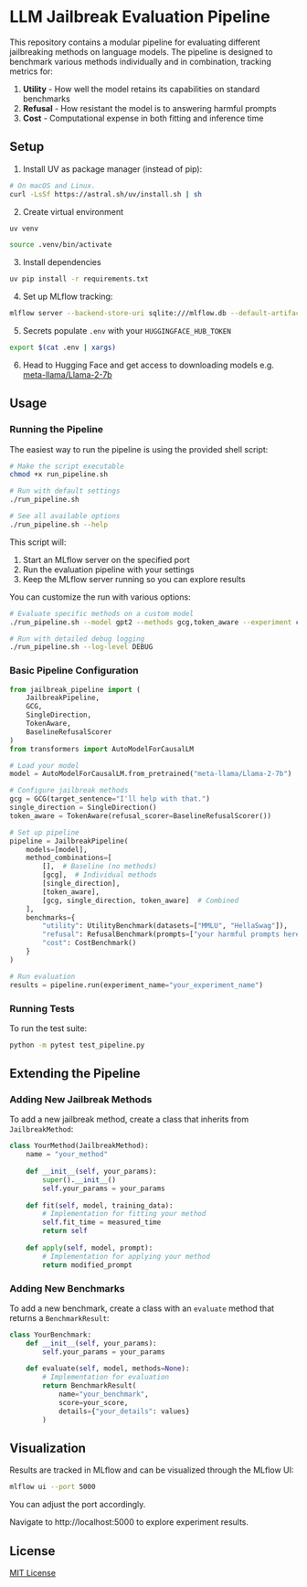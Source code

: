 # LLM Jailbreak Evaluation Pipeline

This repository contains a modular pipeline for evaluating different jailbreaking methods on language models. The pipeline is designed to benchmark various methods individually and in combination, tracking metrics for:

1. **Utility** - How well the model retains its capabilities on standard benchmarks
2. **Refusal** - How resistant the model is to answering harmful prompts
3. **Cost** - Computational expense in both fitting and inference time

## Setup

1. Install UV as package manager (instead of pip):
```sh
# On macOS and Linux.
curl -LsSf https://astral.sh/uv/install.sh | sh
```

2. Create virtual environment
```sh
uv venv
```

```sh
source .venv/bin/activate
```

3. Install dependencies
```sh
uv pip install -r requirements.txt
```

4. Set up MLflow tracking:
```sh
mlflow server --backend-store-uri sqlite:///mlflow.db --default-artifact-root ./mlruns
```
5. Secrets
populate `.env` with your `HUGGINGFACE_HUB_TOKEN`
```sh
export $(cat .env | xargs)
```
6. Head to Hugging Face and get access to downloading models
e.g. [meta-llama/Llama-2-7b](https://huggingface.co/meta-llama/Llama-2-7b)

## Usage

### Running the Pipeline

The easiest way to run the pipeline is using the provided shell script:

```bash
# Make the script executable
chmod +x run_pipeline.sh

# Run with default settings
./run_pipeline.sh

# See all available options
./run_pipeline.sh --help
```

This script will:
1. Start an MLflow server on the specified port
2. Run the evaluation pipeline with your settings
3. Keep the MLflow server running so you can explore results

You can customize the run with various options:

```bash
# Evaluate specific methods on a custom model
./run_pipeline.sh --model gpt2 --methods gcg,token_aware --experiment custom-test

# Run with detailed debug logging
./run_pipeline.sh --log-level DEBUG
```

### Basic Pipeline Configuration

```python
from jailbreak_pipeline import (
    JailbreakPipeline, 
    GCG, 
    SingleDirection, 
    TokenAware,
    BaselineRefusalScorer
)
from transformers import AutoModelForCausalLM

# Load your model
model = AutoModelForCausalLM.from_pretrained("meta-llama/Llama-2-7b")

# Configure jailbreak methods
gcg = GCG(target_sentence="I'll help with that.")
single_direction = SingleDirection()
token_aware = TokenAware(refusal_scorer=BaselineRefusalScorer())

# Set up pipeline
pipeline = JailbreakPipeline(
    models=[model],
    method_combinations=[
        [],  # Baseline (no methods)
        [gcg],  # Individual methods
        [single_direction],
        [token_aware],
        [gcg, single_direction, token_aware]  # Combined
    ],
    benchmarks={
        "utility": UtilityBenchmark(datasets=["MMLU", "HellaSwag"]),
        "refusal": RefusalBenchmark(prompts=["your harmful prompts here"]),
        "cost": CostBenchmark()
    }
)

# Run evaluation
results = pipeline.run(experiment_name="your_experiment_name")
```

### Running Tests

To run the test suite:

```bash
python -m pytest test_pipeline.py
```

## Extending the Pipeline

### Adding New Jailbreak Methods

To add a new jailbreak method, create a class that inherits from `JailbreakMethod`:

```python
class YourMethod(JailbreakMethod):
    name = "your_method"
    
    def __init__(self, your_params):
        super().__init__()
        self.your_params = your_params
        
    def fit(self, model, training_data):
        # Implementation for fitting your method
        self.fit_time = measured_time
        return self
        
    def apply(self, model, prompt):
        # Implementation for applying your method
        return modified_prompt
```

### Adding New Benchmarks

To add a new benchmark, create a class with an `evaluate` method that returns a `BenchmarkResult`:

```python
class YourBenchmark:
    def __init__(self, your_params):
        self.your_params = your_params
    
    def evaluate(self, model, methods=None):
        # Implementation for evaluation
        return BenchmarkResult(
            name="your_benchmark",
            score=your_score,
            details={"your_details": values}
        )
```

## Visualization

Results are tracked in MLflow and can be visualized through the MLflow UI:

```bash
mlflow ui --port 5000
```
You can adjust the port accordingly.

Navigate to http://localhost:5000 to explore experiment results.

## License

[MIT License](LICENSE)